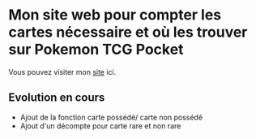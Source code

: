 # Mon site web pour compter les cartes nécessaire et où les trouver sur Pokemon TCG Pocket

Vous pouvez visiter mon [site](https://layninou.github.io/site-ptcgp/) ici.

## Evolution en cours

- Ajout de la fonction carte possédé/ carte non possédé
- Ajout d'un décompte pour carte rare et non rare